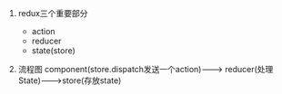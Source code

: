 1. redux三个重要部分
    - action
    - reducer
    - state(store)
    
2. 流程图
   component(store.dispatch发送一个action)---> reducer(处理State)--->store(存放state)